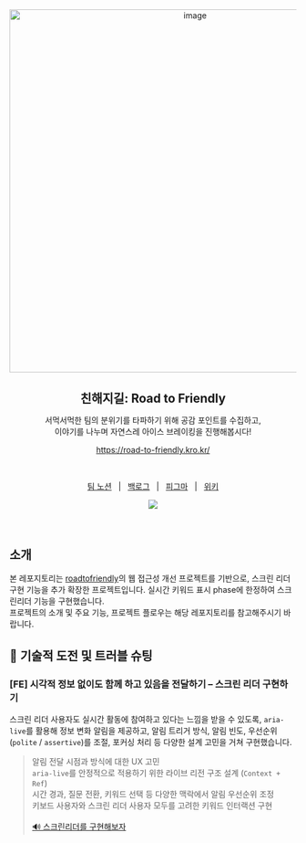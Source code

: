 <div align=center>
  <img width="636" alt="image" src="https://github.com/user-attachments/assets/0af48bc6-0594-492f-b030-e44ee2654a0f">
</div>

<h1 align=center style="text-align: center; font-size: 1.5em">친해지길: Road to Friendly</h3>

<div align=center>

<p>서먹서먹한 팀의 분위기를 타파하기 위해 공감 포인트를 수집하고,<br>이야기를 나누며 자연스레 아이스 브레이킹을 진행해봅시다!</p>

https://road-to-friendly.kro.kr/

<br/>


<p align=center>
  <a href="https://lime-mall-d34.notion.site/Road-to-friendly-2d8db233c6da4aaf8c3696a80ec83555?pvs=4">팀 노션</a>
  &nbsp; | &nbsp; 
  <a href="https://github.com/orgs/boostcampwm-2024/projects/13/views/6">백로그</a>
  &nbsp; | &nbsp;
  <a href="https://www.figma.com/design/wEa4zPVSbR94NPZ4rpgXpX/%EC%B9%9C%ED%95%B4%EC%A7%80%EA%B8%B8-%EB%94%94%EC%9E%90%EC%9D%B8?node-id=0-1&t=DG0578d4l8h9ZfxJ-1">피그마</a>
  &nbsp; | &nbsp; 
  <a href="https://github.com/boostcampwm-2024/web11-road_to_friendly/wiki">위키</a>
</p>

<div align=center>
  <a href="https://hits.seeyoufarm.com"><img src="https://hits.seeyoufarm.com/api/count/incr/badge.svg?url=https%3A%2F%2Fgithub.com%2Fboostcampwm-2024%2Fweb11-road_to_friendly&count_bg=%23B681FF&title_bg=%23555555&icon=&icon_color=%23E7E7E7&title=hits&edge_flat=false"/></a>
</div>
</div>
<br/>
<br/>

## 소개
본 레포지토리는 [roadtofriendly](https://github.com/boostcampwm-2024/web11-road_to_friendly)의 웹 접근성 개선 프로젝트를 기반으로, 스크린 리더 구현 기능을 추가 확장한 프로젝트입니다.
실시간 키워드 표시 phase에 한정하여 스크린리더 기능을 구현했습니다.<br/>
프로젝트의 소개 및 주요 기능, 프로젝트 플로우는 해당 레포지토리를 참고해주시기 바랍니다.

## 🌈 기술적 도전 및 트러블 슈팅
### [FE] 시각적 정보 없이도 함께 하고 있음을 전달하기 – 스크린 리더 구현하기

스크린 리더 사용자도 실시간 활동에 참여하고 있다는 느낌을 받을 수 있도록, `aria-live`를 활용해 정보 변화 알림을 제공하고, 알림 트리거 방식, 알림 빈도, 우선순위(`polite` / `assertive`)를 조절, 포커싱 처리 등 다양한 설계 고민을 거쳐 구현했습니다.  

> 알림 전달 시점과 방식에 대한 UX 고민<br/>
`aria-live`를 안정적으로 적용하기 위한 라이브 리전 구조 설계 (`Context + Ref`)<br/>
시간 경과, 질문 전환, 키워드 선택 등 다양한 맥락에서 알림 우선순위 조정<br/>
키보드 사용자와 스크린 리더 사용자 모두를 고려한 키워드 인터랙션 구현<br/><br/>
[🔊 스크린리더를 구현해보자](https://www.notion.so/1f157172b71f8077acf6d4680d901c55?pvs=4)

